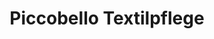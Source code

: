 ---
title: "Piccobello Textilpflege"
url: /saarbruecken/piccobello-textilpflege/
shop: Wäscherei
---